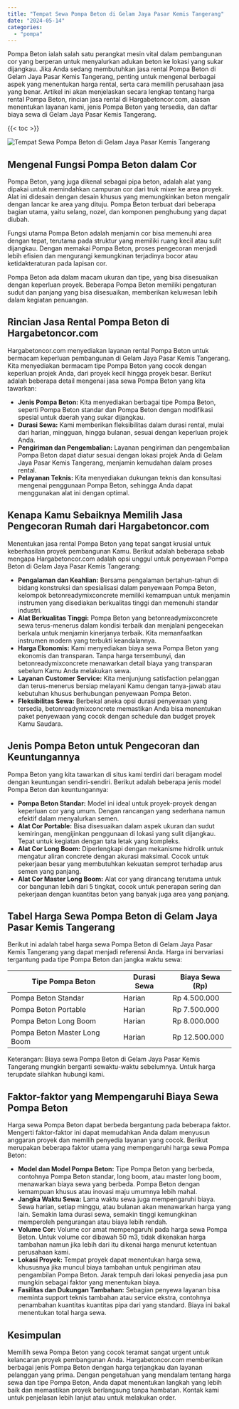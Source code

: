 ```yaml
---
title: "Tempat Sewa Pompa Beton di Gelam Jaya Pasar Kemis Tangerang"
date: "2024-05-14"
categories: 
  - "pompa"
---
```




Pompa Beton ialah salah satu perangkat mesin vital dalam pembangunan cor yang berperan untuk menyalurkan adukan beton ke lokasi yang sukar dijangkau. Jika Anda sedang membutuhkan jasa rental Pompa Beton di Gelam Jaya Pasar Kemis Tangerang, penting untuk mengenal berbagai aspek yang menentukan harga rental, serta cara memilih perusahaan jasa yang benar. Artikel ini akan menjelaskan secara lengkap tentang harga rental Pompa Beton, rincian jasa rental di Hargabetoncor.com, alasan menentukan layanan kami, jenis Pompa Beton yang tersedia, dan daftar biaya sewa di Gelam Jaya Pasar Kemis Tangerang.

{{< toc >}}

![Tempat Sewa Pompa Beton di Gelam Jaya Pasar Kemis Tangerang](https://hargareadymixid.github.io/pompa/concrete-pump%20(9).png)

## Mengenal Fungsi Pompa Beton dalam Cor

Pompa Beton, yang juga dikenal sebagai pipa beton, adalah alat yang dipakai untuk memindahkan campuran cor dari truk mixer ke area proyek. Alat ini didesain dengan desain khusus yang memungkinkan beton mengalir dengan lancar ke area yang dituju. Pompa Beton terbuat dari beberapa bagian utama, yaitu selang, nozel, dan komponen penghubung yang dapat diubah.

Fungsi utama Pompa Beton adalah menjamin cor bisa memenuhi area dengan tepat, terutama pada struktur yang memiliki ruang kecil atau sulit dijangkau. Dengan memakai Pompa Beton, proses pengecoran menjadi lebih efisien dan mengurangi kemungkinan terjadinya bocor atau ketidakteraturan pada lapisan cor.

Pompa Beton ada dalam macam ukuran dan tipe, yang bisa disesuaikan dengan keperluan proyek. Beberapa Pompa Beton memiliki pengaturan sudut dan panjang yang bisa disesuaikan, memberikan keluwesan lebih dalam kegiatan penuangan.

## Rincian Jasa Rental Pompa Beton di Hargabetoncor.com

Hargabetoncor.com menyediakan layanan rental Pompa Beton untuk bermacam keperluan pembangunan di Gelam Jaya Pasar Kemis Tangerang. Kita menyediakan bermacam tipe Pompa Beton yang cocok dengan keperluan projek Anda, dari proyek kecil hingga proyek besar. Berikut adalah beberapa detail mengenai jasa sewa Pompa Beton yang kita tawarkan:

- **Jenis Pompa Beton:** Kita menyediakan berbagai tipe Pompa Beton, seperti Pompa Beton standar dan Pompa Beton dengan modifikasi spesial untuk daerah yang sukar dijangkau.
- **Durasi Sewa:** Kami memberikan fleksibilitas dalam durasi rental, mulai dari harian, mingguan, hingga bulanan, sesuai dengan keperluan projek Anda.
- **Pengiriman dan Pengembalian:** Layanan pengiriman dan pengembalian Pompa Beton dapat diatur sesuai dengan lokasi projek Anda di Gelam Jaya Pasar Kemis Tangerang, menjamin kemudahan dalam proses rental.
- **Pelayanan Teknis:** Kita menyediakan dukungan teknis dan konsultasi mengenai penggunaan Pompa Beton, sehingga Anda dapat menggunakan alat ini dengan optimal.

## Kenapa Kamu Sebaiknya Memilih Jasa Pengecoran Rumah dari Hargabetoncor.com

Menentukan jasa rental Pompa Beton yang tepat sangat krusial untuk keberhasilan proyek pembangunan Kamu. Berikut adalah beberapa sebab mengapa Hargabetoncor.com adalah opsi unggul untuk penyewaan Pompa Beton di Gelam Jaya Pasar Kemis Tangerang:

- **Pengalaman dan Keahlian:** Bersama pengalaman bertahun-tahun di bidang konstruksi dan spesialisasi dalam penyewaan Pompa Beton, kelompok betonreadymixconcrete memiliki kemampuan untuk menjamin instrumen yang disediakan berkualitas tinggi dan memenuhi standar industri.
- **Alat Berkualitas Tinggi:** Pompa Beton yang betonreadymixconcrete sewa terus-menerus dalam kondisi terbaik dan menjalani pengecekan berkala untuk menjamin kinerjanya terbaik. Kita memanfaatkan instrumen modern yang terbukti keandalannya.
- **Harga Ekonomis:** Kami menyediakan biaya sewa Pompa Beton yang ekonomis dan transparan. Tanpa harga tersembunyi, dan betonreadymixconcrete menawarkan detail biaya yang transparan sebelum Kamu Anda melakukan sewa.
- **Layanan Customer Service:** Kita menjunjung satisfaction pelanggan dan terus-menerus bersiap melayani Kamu dengan tanya-jawab atau kebutuhan khusus berhubungan penyewaan Pompa Beton.
- **Fleksibilitas Sewa:** Berbekal aneka opsi durasi penyewaan yang tersedia, betonreadymixconcrete memastikan Anda bisa menentukan paket penyewaan yang cocok dengan schedule dan budget proyek Kamu Saudara.

## Jenis Pompa Beton untuk Pengecoran dan Keuntungannya

Pompa Beton yang kita tawarkan di situs kami terdiri dari beragam model dengan keuntungan sendiri-sendiri. Berikut adalah beberapa jenis model Pompa Beton dan keuntungannya:

- **Pompa Beton Standar:** Model ini ideal untuk proyek-proyek dengan keperluan cor yang umum. Dengan rancangan yang sederhana namun efektif dalam menyalurkan semen.
- **Alat Cor Portable:** Bisa disesuaikan dalam aspek ukuran dan sudut kemiringan, mengijinkan penggunaan di lokasi yang sulit dijangkau. Tepat untuk kegiatan dengan tata letak yang kompleks.
- **Alat Cor Long Boom:** Diperlengkapi dengan mekanisme hidrolik untuk mengatur aliran concrete dengan akurasi maksimal. Cocok untuk pekerjaan besar yang membutuhkan kekuatan semprot terhadap arus semen yang panjang.
- **Alat Cor Master Long Boom:** Alat cor yang dirancang terutama untuk cor bangunan lebih dari 5 tingkat, cocok untuk penerapan sering dan pekerjaan dengan kuantitas beton yang banyak juga area yang panjang.

## Tabel Harga Sewa Pompa Beton di Gelam Jaya Pasar Kemis Tangerang

Berikut ini adalah tabel harga sewa Pompa Beton di Gelam Jaya Pasar Kemis Tangerang yang dapat menjadi referensi Anda. Harga ini bervariasi tergantung pada tipe Pompa Beton dan jangka waktu sewa:

| Tipe Pompa Beton | Durasi Sewa | Biaya Sewa (Rp) |
| --- | --- | --- |
| Pompa Beton Standar | Harian | Rp 4.500.000 |
| Pompa Beton Portable | Harian | Rp 7.500.000 |
| Pompa Beton Long Boom | Harian | Rp 8.000.000 |
| Pompa Beton Master Long Boom | Harian | Rp 12.500.000 |

Keterangan: Biaya sewa Pompa Beton di Gelam Jaya Pasar Kemis Tangerang mungkin berganti sewaktu-waktu sebelumnya. Untuk harga terupdate silahkan hubungi kami.

## Faktor-faktor yang Mempengaruhi Biaya Sewa Pompa Beton

Harga sewa Pompa Beton dapat berbeda bergantung pada beberapa faktor. Mengerti faktor-faktor ini dapat memudahkan Anda dalam menyusun anggaran proyek dan memilih penyedia layanan yang cocok. Berikut merupakan beberapa faktor utama yang mempengaruhi harga sewa Pompa Beton:

- **Model dan Model Pompa Beton:** Tipe Pompa Beton yang berbeda, contohnya Pompa Beton standar, long boom, atau master long boom, menawarkan biaya sewa yang berbeda. Pompa Beton dengan kemampuan khusus atau inovasi maju umumnya lebih mahal.
- **Jangka Waktu Sewa:** Lama waktu sewa juga mempengaruhi biaya. Sewa harian, setiap minggu, atau bulanan akan menawarkan harga yang lain. Semakin lama durasi sewa, semakin tinggi kemungkinan memperoleh pengurangan atau biaya lebih rendah.
- **Volume Cor:** Volume cor amat mempengaruhi pada harga sewa Pompa Beton. Untuk volume cor dibawah 50 m3, tidak dikenakan harga tambahan namun jika lebih dari itu dikenai harga menurut ketentuan perusahaan kami.
- **Lokasi Proyek:** Tempat proyek dapat menentukan harga sewa, khususnya jika muncul biaya tambahan untuk pengiriman atau pengambilan Pompa Beton. Jarak tempuh dari lokasi penyedia jasa pun mungkin sebagai faktor yang menentukan biaya.
- **Fasilitas dan Dukungan Tambahan:** Sebagian penyewa layanan bisa meminta support teknis tambahan atau service ekstra, contohnya penambahan kuantitas kuantitas pipa dari yang standard. Biaya ini bakal menentukan total harga sewa.

## Kesimpulan

Memilih sewa Pompa Beton yang cocok teramat sangat urgent untuk kelancaran proyek pembangunan Anda. Hargabetoncor.com memberikan berbagai jenis Pompa Beton dengan harga terjangkau dan layanan pelanggan yang prima. Dengan pengetahuan yang mendalam tentang harga sewa dan tipe Pompa Beton, Anda dapat menentukan langkah yang lebih baik dan memastikan proyek berlangsung tanpa hambatan. Kontak kami untuk penjelasan lebih lanjut atau untuk melakukan order.
